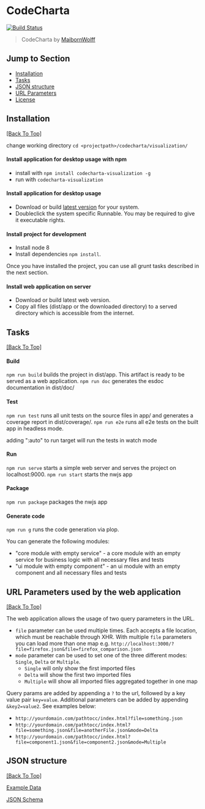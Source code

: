 # CodeCharta 
[![Build Status](https://travis-ci.org/MaibornWolff/codecharta.svg?branch=master)](https://travis-ci.org/MaibornWolff/codecharta)

> CodeCharta by [MaibornWolff](https://www.maibornwolff.de)

## Jump to Section

* [Installation](#installation)
* [Tasks](#tasks)
* [JSON structure](#json-structure)
* [URL Parameters](#url-parameters-used-by-the-web-application)
* [License](LICENSE.md)

## Installation
[[Back To Top]](#jump-to-section)

change working directory `cd <projectpath>/codecharta/visualization/`

#### Install application for desktop usage with npm

* install with `npm install codecharta-visualization -g`
* run with `codecharta-visualization`

#### Install application for desktop usage

* Download or build [latest version](https://github.com/MaibornWolff/codecharta/releases/latest) for your system. 
* Doubleclick the system specific Runnable. You may be required to give it executable rights. 

#### Install project for development

* Install node 8
* Install dependencies `npm install`.

Once you have installed the project, you can use all grunt tasks described in the next section.

#### Install web application on server

* Download or build latest web version.
* Copy all files (dist/app or the downloaded directory) to a served directory which is accessible from the internet.

## Tasks
[[Back To Top]](#jump-to-section)

#### Build

`npm run build` builds the project in dist/app. This artifact is ready to be served as a web application.
`npm run doc` generates the esdoc documentation in dist/doc/


#### Test

`npm run test` runs all unit tests on the source files in app/ and generates a coverage report in dist/coverage/.
`npm run e2e` runs all e2e tests on the built app in headless mode.

adding ":auto" to run target will run the tests in watch mode

#### Run

`npm run serve` starts a simple web server and serves the project on localhost:9000.
`npm run start` starts the nwjs app

#### Package

`npm run package` packages the nwjs app

#### Generate code

`npm run g` runs the code generation via plop.

You can generate the following modules:
 - "core module with empty service" - a core module with an empty service for business logic with all necessary files and tests
 - "ui module with empty component" - an ui module with an empty component and all necessary files and tests

## URL Parameters used by the web application
[[Back To Top]](#jump-to-section)

The web application allows the usage of two query parameters in the URL.
* `file` parameter can be used multiple times. Each accepts a file location, which must be reachable through XHR. 
With multiple `file` parameters you can load more than one map e.g. `http://localhost:3000/?file=firefox.json&file=firefox_comparison.json`
* `mode` parameter can be used to set one of the three different modes: `Single`, `Delta` or `Multiple`.
  * `Single` will only show the first imported files
  * `Delta` will show the first two imported files
  * `Multiple` will show all imported files aggregated together in one map

Query params are added by appending a `?` to the url, followed by a key value pair `key=value`. 
Additional parameters can be added by appending `&key2=value2`. See examples below:
* `http://yourdomain.com/pathtocc/index.html?file=something.json`
* `http://yourdomain.com/pathtocc/index.html?file=something.json&file=anotherFile.json&mode=Delta`
* `http://yourdomain.com/pathtocc/index.html?file=component1.json&file=component2.json&mode=Multiple`

## JSON structure
[[Back To Top]](#jump-to-section)

[Example Data](/visualization/app/codeCharta/assets/sample1.cc.json)

[JSON Schema](/visualization/app/codeCharta/util/schema.json)

